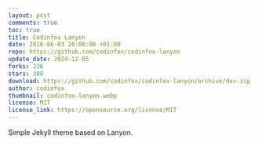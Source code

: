 ```yaml
---
layout: post
comments: true
toc: true
title: Codinfox Lanyon
date: 2016-06-03 20:00:00 +01:00
repo: https://github.com/codinfox/codinfox-lanyon
update_date: 2024-12-05
forks: 236
stars: 388
download: https://github.com/codinfox/codinfox-lanyon/archive/dev.zip
author: codinfox
thumbnail: codinfox-lanyon.webp
license: MIT
license_link: https://opensource.org/license/MIT
---
```


Simple Jekyll theme based on Lanyon.
